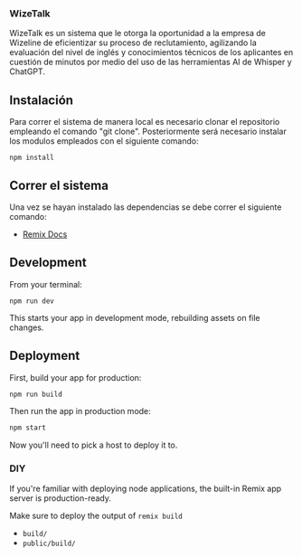 ### WizeTalk
WizeTalk es un sistema que le otorga la oportunidad a la empresa de Wizeline de eficientizar su proceso de reclutamiento, agilizando la evaluación del nivel de inglés y conocimientos técnicos de los aplicantes en cuestión de minutos por medio del uso de las herramientas AI de Whisper y ChatGPT. 

## Instalación
Para correr el sistema de manera local es necesario clonar el repositorio empleando el comando "git clone". Posteriormente será necesario instalar los modulos empleados con el siguiente comando: 
```
npm install
```
## Correr el sistema
Una vez se hayan instalado las dependencias se debe correr el siguiente comando: 

- [Remix Docs](https://remix.run/docs)

## Development

From your terminal:

```
npm run dev
```

This starts your app in development mode, rebuilding assets on file changes.

## Deployment

First, build your app for production:

```sh
npm run build
```

Then run the app in production mode:

```sh
npm start
```

Now you'll need to pick a host to deploy it to.

### DIY

If you're familiar with deploying node applications, the built-in Remix app server is production-ready.

Make sure to deploy the output of `remix build`

- `build/`
- `public/build/`
